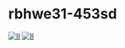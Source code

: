 # rbhwe31-453sd
[![II](https://github.com/alif819015/rbhwe31-453sd/assets/86307047/f9dda312-1264-4584-bbe2-5b1f45daa74c)]()
[![II](https://github.com/alif819015/rbhwe31-453sd/assets/86307047/e905f181-9c7a-4666-9f62-92360ee9c0b0)]()
